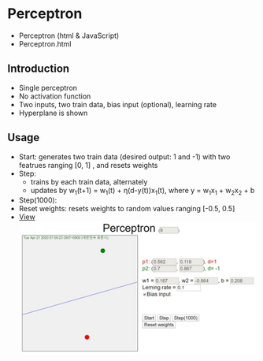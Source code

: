 # Perceptron
* Perceptron (html & JavaScript)
* Perceptron.html

## Introduction
* Single perceptron
* No activation function
* Two inputs, two train data, bias input (optional), learning rate
* Hyperplane is shown

## Usage
* Start: generates two train data (desired output: 1 and -1) with two featrues ranging [0, 1] , and resets weights
* Step:
  + trains by each train data, alternately
  + updates by w<sub>1</sub>(t+1) = w<sub>1</sub>(t) + η(d-y(t))x<sub>1</sub>(t), where y = w<sub>1</sub>x<sub>1</sub> + w<sub>2</sub>x<sub>2</sub> + b
* Step(1000):  
* Reset weights: resets weights to random values ranging [-0.5, 0.5]
* [View](https://nize-vision.tistory.com/1) 
<br> <img src="Perceptron.jpg"></img>  
